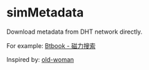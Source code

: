 # simMetadata
Download metadata from DHT network directly.

For example: [Btbook - 磁力搜索](http://www.btbook.net)

Inspired by: [old-woman](http://github.com/old-woman)